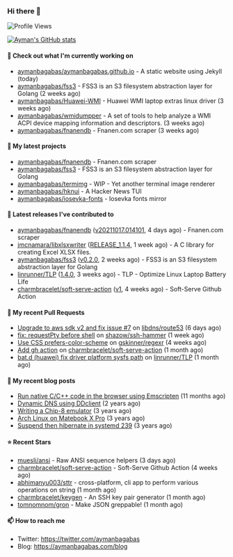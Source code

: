 ### Hi there 👋

![Profile Views](https://komarev.com/ghpvc/?username=aymanbagabas&label=PROFILE+VIEWS)

[![Ayman's GitHub stats](https://github-readme-stats.vercel.app/api?username=aymanbagabas&count_private=true&show_icons=true)](https://github.com/anuraghazra/github-readme-stats)

#### 👷 Check out what I'm currently working on

- [aymanbagabas/aymanbagabas.github.io](https://github.com/aymanbagabas/aymanbagabas.github.io) - A static website using Jekyll (today)
- [aymanbagabas/fss3](https://github.com/aymanbagabas/fss3) - FSS3 is an S3 filesystem abstraction layer for Golang (2 weeks ago)
- [aymanbagabas/Huawei-WMI](https://github.com/aymanbagabas/Huawei-WMI) - Huawei WMI laptop extras linux driver (3 weeks ago)
- [aymanbagabas/wmidumpper](https://github.com/aymanbagabas/wmidumpper) - A set of tools to help analyze a WMI ACPI device mapping information and descriptors. (3 weeks ago)
- [aymanbagabas/fnanendb](https://github.com/aymanbagabas/fnanendb) - Fnanen.com scraper (3 weeks ago)

#### 🌱 My latest projects

- [aymanbagabas/fnanendb](https://github.com/aymanbagabas/fnanendb) - Fnanen.com scraper
- [aymanbagabas/fss3](https://github.com/aymanbagabas/fss3) - FSS3 is an S3 filesystem abstraction layer for Golang
- [aymanbagabas/termimg](https://github.com/aymanbagabas/termimg) - WIP - Yet another terminal image renderer
- [aymanbagabas/hknui](https://github.com/aymanbagabas/hknui) - A Hacker News TUI
- [aymanbagabas/iosevka-fonts](https://github.com/aymanbagabas/iosevka-fonts) - Iosevka fonts mirror

#### 🔭 Latest releases I've contributed to

- [aymanbagabas/fnanendb](https://github.com/aymanbagabas/fnanendb) ([v20211017.014101](https://github.com/aymanbagabas/fnanendb/releases/tag/v20211017.014101), 4 days ago) - Fnanen.com scraper
- [jmcnamara/libxlsxwriter](https://github.com/jmcnamara/libxlsxwriter) ([RELEASE_1.1.4](https://github.com/jmcnamara/libxlsxwriter/releases/tag/RELEASE_1.1.4), 1 week ago) - A C library for creating Excel XLSX files.
- [aymanbagabas/fss3](https://github.com/aymanbagabas/fss3) ([v0.2.0](https://github.com/aymanbagabas/fss3/releases/tag/v0.2.0), 2 weeks ago) - FSS3 is an S3 filesystem abstraction layer for Golang
- [linrunner/TLP](https://github.com/linrunner/TLP) ([1.4.0](https://github.com/linrunner/TLP/releases/tag/1.4.0), 3 weeks ago) - TLP - Optimize Linux Laptop Battery Life
- [charmbracelet/soft-serve-action](https://github.com/charmbracelet/soft-serve-action) ([v1](https://github.com/charmbracelet/soft-serve-action/releases/tag/v1), 4 weeks ago) - Soft-Serve Github Action

#### 🔨 My recent Pull Requests

- [Upgrade to aws sdk v2 and fix issue #7](https://github.com/libdns/route53/pull/9) on [libdns/route53](https://github.com/libdns/route53) (6 days ago)
- [fix: requestPty before shell](https://github.com/shazow/ssh-hammer/pull/2) on [shazow/ssh-hammer](https://github.com/shazow/ssh-hammer) (1 week ago)
- [Use CSS prefers-color-scheme](https://github.com/gskinner/regexr/pull/443) on [gskinner/regexr](https://github.com/gskinner/regexr) (4 weeks ago)
- [Add gh action](https://github.com/charmbracelet/soft-serve-action/pull/1) on [charmbracelet/soft-serve-action](https://github.com/charmbracelet/soft-serve-action) (1 month ago)
- [bat.d (huawei) fix driver platform sysfs path](https://github.com/linrunner/TLP/pull/577) on [linrunner/TLP](https://github.com/linrunner/TLP) (1 month ago)

#### 📜 My recent blog posts

- [Run native C/C&#43;&#43; code in the browser using Emscripten](https://aymanbagabas.com/blog/2020/11/18/run-native-c-c&#43;&#43;-code-in-the-browser-using-emscripten.html) (11 months ago)
- [Dynamic DNS using DDclient](https://aymanbagabas.com/blog/2019/02/16/dynamic-dns-using-ddclient.html) (2 years ago)
- [Writing a Chip-8 emulator](https://aymanbagabas.com/blog/2018/09/17/chip-8-emulator.html) (3 years ago)
- [Arch Linux on Matebook X Pro](https://aymanbagabas.com/blog/2018/07/23/archlinux-on-matebook-x-pro.html) (3 years ago)
- [Suspend then hibernate in systemd 239](https://aymanbagabas.com/blog/2018/07/18/suspend-then-hibernate.html) (3 years ago)

#### ⭐ Recent Stars

- [muesli/ansi](https://github.com/muesli/ansi) - Raw ANSI sequence helpers (3 days ago)
- [charmbracelet/soft-serve-action](https://github.com/charmbracelet/soft-serve-action) - Soft-Serve Github Action (4 weeks ago)
- [abhimanyu003/sttr](https://github.com/abhimanyu003/sttr) - cross-platform, cli app to perform various operations on string (1 month ago)
- [charmbracelet/keygen](https://github.com/charmbracelet/keygen) - An SSH key pair generator (1 month ago)
- [tomnomnom/gron](https://github.com/tomnomnom/gron) - Make JSON greppable! (1 month ago)

#### 📫 How to reach me

- Twitter: https://twitter.com/aymanbagabas
- Blog: https://aymanbagabas.com/blog
